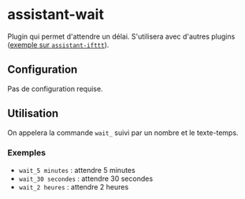 # assistant-wait

Plugin qui permet d'attendre un délai. S'utilisera avec d'autres plugins ([exemple sur `assistant-ifttt`]()).

## Configuration

Pas de configuration requise.

## Utilisation

On appelera la commande `wait_` suivi par un nombre et le texte-temps.

### Exemples

  - `wait_5 minutes` : attendre 5 minutes
  - `wait_30 secondes` : attendre 30 secondes
  - `wait_2 heures` : attendre 2 heures
